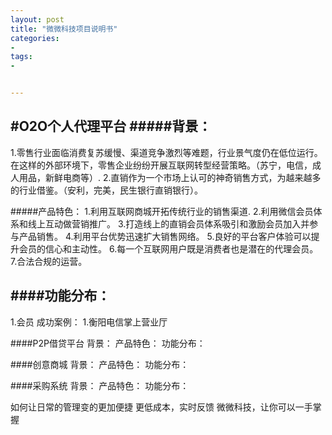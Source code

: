 ```yaml
---
layout: post
title: "微微科技项目说明书"
categories:
- 
tags:
- 


---
```



#O2O个人代理平台
#####背景：
-------------
1.零售行业面临消费复苏缓慢、渠道竞争激烈等难题，行业景气度仍在低位运行。在这样的外部环境下，零售企业纷纷开展互联网转型经营策略。（苏宁，电信，成人用品，新鲜电商等）.
2.直销作为一个市场上认可的神奇销售方式，为越来越多的行业借鉴。（安利，完美，民生银行直销银行）。

#####产品特色：
1.利用互联网商城开拓传统行业的销售渠道.
2.利用微信会员体系和线上互动做营销推广。
3.打造线上的直销会员体系吸引和激励会员加入并参与产品销售。
4.利用平台优势迅速扩大销售网络。
5.良好的平台客户体验可以提升会员的信心和主动性。
6.每一个互联网用户既是消费者也是潜在的代理会员。
7.合法合规的运营。

####功能分布：
-------------
1.会员
成功案例：
1.衡阳电信掌上营业厅


####P2P借贷平台
背景：
产品特色：
功能分布：



####创意商城
背景：
产品特色：
功能分布：



####采购系统
背景：
产品特色：
功能分布：

如何让日常的管理变的更加便捷
更低成本，实时反馈
微微科技，让你可以一手掌握